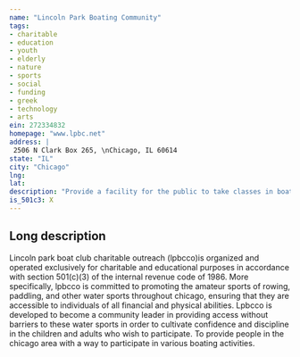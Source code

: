 ```yaml
---
name: "Lincoln Park Boating Community"
tags:
- charitable
- education
- youth
- elderly
- nature
- sports
- social
- funding
- greek
- technology
- arts
ein: 272334832
homepage: "www.lpbc.net"
address: |
 2506 N Clark Box 265, \nChicago, IL 60614
state: "IL"
city: "Chicago"
lng: 
lat: 
description: "Provide a facility for the public to take classes in boating and to compete in boating events. "
is_501c3: X
---
```


## Long description

Lincoln park boat club charitable outreach (lpbcco)is organized and operated exclusively for charitable and educational purposes in accordance with section 501(c)(3) of the internal revenue code of 1986. More specifically, lpbcco is committed to promoting the amateur sports of rowing, paddling, and other water sports throughout chicago, ensuring that they are accessible to individuals of all financial and physical abilities. Lpbcco is developed to become a community leader in providing access without barriers to these water sports in order to cultivate confidence and discipline in the children and adults who wish to participate. To provide people in the chicago area with a way to participate in various boating activities. 

